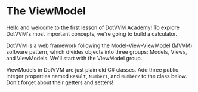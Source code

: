 ﻿---
Title: The ViewModel
CodeTask: /resources/10_calculator/10_viewmodel.csharp.csx
---

# The ViewModel

Hello and welcome to the first lesson of DotVVM Academy! To explore DotVVM's most important concepts, we're going to build a calculator.

DotVVM is a web framework following the Model-View-ViewModel (MVVM) software pattern, which divides objects into three groups: Models, Views, and ViewModels. We'll start with the ViewModel group.

ViewModels in DotVVM are just plain old C# classes. Add three public integer properties named `Result`, `Number1`, and `Number2` to the class below. Don't forget about their getters and setters!